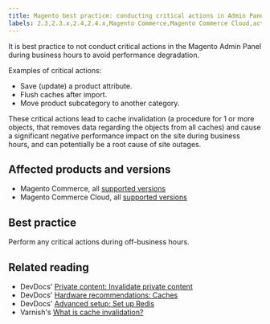 ```yaml
---
title: Magento best practice: conducting critical actions in Admin Panel
labels: 2.3,2.3.x,2.4,2.4.x,Magento Commerce,Magento Commerce Cloud,actions,cache invalidation,critical,event,flush,log,move,save
---
```


It is best practice to not conduct critical actions in the Magento Admin Panel during business hours to avoid performance degradation.

Examples of critical actions:

* Save (update) a product attribute.
* Flush caches after import.
* Move product subcategory to another category.

These critical actions lead to cache invalidation (a procedure for 1 or more objects, that removes data regarding the objects from all caches) and cause a significant negative performance impact on the site during business hours, and can potentially be a root cause of site outages.

## Affected products and versions

* Magento Commerce, all [supported versions](https://magento.com/sites/default/files/magento-software-lifecycle-policy.pdf) 
* Magento Commerce Cloud, all [supported versions](https://magento.com/sites/default/files/magento-software-lifecycle-policy.pdf)

## Best practice

Perform any critical actions during off-business hours.

## Related reading

* DevDocs' [Private content: Invalidate private content](https://devdocs.magento.com/guides/v2.4/extension-dev-guide/cache/page-caching/private-content.html#invalidate-private-content)
* DevDocs' [Hardware recommendations: Caches](https://devdocs.magento.com/guides/v2.4/performance-best-practices/hardware.html#caches)
* DevDocs' [Advanced setup: Set up Redis](https://devdocs.magento.com/guides/v2.4/performance-best-practices/advanced-setup.html#set-up-redis)
* Varnish's [What is cache invalidation?](https://www.varnish-software.com/glossary/what-is-cache-invalidation/)
